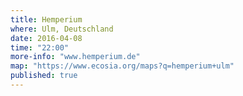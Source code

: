 ```yaml
---
title: Hemperium
where: Ulm, Deutschland
date: 2016-04-08
time: "22:00"
more-info: "www.hemperium.de"
map: "https://www.ecosia.org/maps?q=hemperium+ulm"
published: true
---
```

